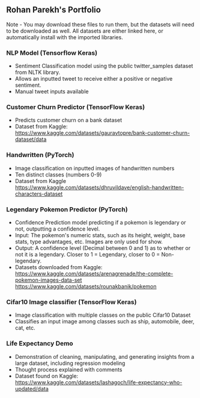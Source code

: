 ## Rohan Parekh's Portfolio

Note - You may download these files to run them, but the datasets will need to be downloaded as well. All datasets are either linked here, or automatically install with the imported libraries.

### NLP Model (Tensorflow Keras)
- Sentiment Classification model using the public twitter_samples dataset from NLTK library.
- Allows an inputted tweet to receive either a positive or negative sentiment.
- Manual tweet inputs available

### Customer Churn Predictor (TensorFlow Keras)
- Predicts customer churn on a bank dataset
- Dataset from Kaggle: https://www.kaggle.com/datasets/gauravtopre/bank-customer-churn-dataset/data

### Handwritten (PyTorch)
- Image classification on inputted images of handwritten numbers
- Ten distinct classes (numbers 0-9)
- Dataset from Kaggle https://www.kaggle.com/datasets/dhruvildave/english-handwritten-characters-dataset

### Legendary Pokemon Predictor (PyTorch) 
- Confidence Prediction model predicting if a pokemon is legendary or not, outputting a confidence level.
- Input: The pokemon's numeric stats, such as its height, weight, base stats, type advantages, etc. Images are only used for show.
- Output: A confidence level (Decimal between 0 and 1) as to whether or not it is a legendary. Closer to 1 = Legendary, closer to 0 = Non-legendary.
- Datasets downloaded from Kaggle:  
  https://www.kaggle.com/datasets/arenagrenade/the-complete-pokemon-images-data-set
  https://www.kaggle.com/datasets/rounakbanik/pokemon
  
### Cifar10 Image classifier (TensorFlow Keras)
- Image classification with multiple classes on the public Cifar10 Dataset
- Classifies an input image among classes such as ship, automobile, deer, cat, etc.

### Life Expectancy Demo
- Demonstration of cleaning, manipulating, and generating insights from a large dataset, including regression modeling
- Thought process explained with comments
- Dataset found on Kaggle:
  https://www.kaggle.com/datasets/lashagoch/life-expectancy-who-updated/data
